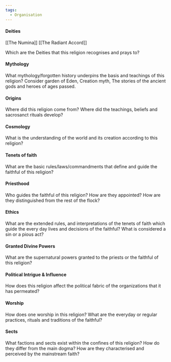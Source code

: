 ```yaml
---
tags:
  - Organisation
---
```

#### Deities

[[The Numina]]
[[The Radiant Accord]]

Which are the Deities that this religion recognises and prays to?



#### Mythology



What mythology/forgotten history underpins the basis and teachings of this religion? Consider garden of Eden, Creation myth, The stories of the ancient gods and heroes of ages passed.



#### Origins


Where did this religion come from? Where did the teachings, beliefs and sacrosanct rituals develop?



#### Cosmology



What is the understanding of the world and its creation according to this religion?



#### Tenets of faith



What are the basic rules/laws/commandments that define and guide the faithful of this religion?



#### Priesthood


Who guides the faithful of this religion? How are they appointed? How are they distinguished from the rest of the flock?



#### Ethics



What are the extended rules, and interpretations of the tenets of faith which guide the every day lives and decisions of the faithful? What is considered a sin or a pious act?



#### Granted Divine Powers


What are the supernatural powers granted to the priests or the faithful of this religion?



#### Political Intrigue & Influence


How does this religion affect the political fabric of the organizations that it has permeated?



#### Worship


How does one worship in this religion? What are the everyday or regular practices, rituals and traditions of the faithful?



#### Sects

What factions and sects exist within the confines of this religion? How do they differ from the main dogma? How are they characterised and perceived by the mainstream faith?
